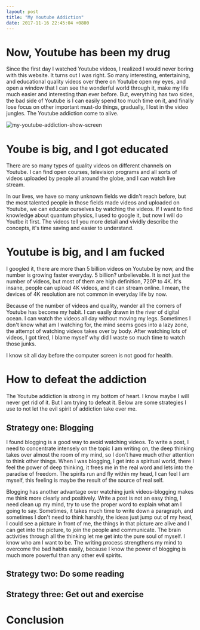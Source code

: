 ```yaml
---
layout: post
title: "My Youtube Addiction"
date: 2017-11-16 22:45:04 +0800
---
```


# Now, Youtube has been my drug
Since the first day I watched Youtube videos, I realized I would never boring with this website. It turns out I was right. So many interesting, entertaining, and educational quality videos over there on Youtube open my eyes, and open a window that I can see the wonderful world through it, make my life much easier and interesting than ever before. But, everything has two sides, the bad side of Youtube is I can easily spend too much time on it, and finally lose focus on other important must-do things, gradually, I lost in the video jungles. The Youtube addiction come to alive.

![my-youtube-addiction-show-screen](https://raywangblog.files.wordpress.com/2017/11/my-youtube-addiction-show-screen.png)

# Yoube is big, and I got educated
There are so many types of quality videos on different channels on Youtube. I can find open courses, television programs and all sorts of videos uploaded by people all around the globe, and I can watch live stream.

In our lives, we have so many unknown fields we didn't reach before, but the most talented people in those fields made videos and uploaded on Youtube, we can educate ourselves by watching the videos. If I want to find knowledge about quantum physics, I used to google it, but now I will do Youtbe it first. The videos tell you more detail and vividly describe the concepts, it's time saving and easier to understand.

# Youtube is big, and I am fucked
I googled it, there are more than 5 billion videos on Youtube by now, and the number is growing faster everyday. 5 billion? unbelievable. It is not just the number of videos, but most of them are high definition, 720P to 4K. It's insane, people can upload 4K videos, and it can stream online. I mean, the devices of 4K resolution are not common in everyday life by now.

Because of the number of videos and quality, wander all the corners of Youtube has become my habit. I can easily drawn in the river of digital ocean. I can watch the videos all day without moving my legs. Sometimes I don't know what am I watching for, the mind seems goes into a lazy zone, the attempt of watching videos takes over by body. After watching lots of videos, I got tired, I blame myself why did I waste so much time to watch those junks.

I know sit all day before the computer screen is not good for health.

# How to defeat the addiction
The Youtube addiction is strong in my bottom of heart. I know maybe I will never get rid of it. But I am trying to defeat it. Below are some strategies I use to not let the evil spirit of addiction take over me.

## Strategy one: Blogging
I found blogging is a good way to avoid watching videos. To write a post, I need to concentrate intensely on the topic I am writing on, the deep thinking takes over almost the room of my mind, so I don't have much other attention to think other things. When I was blogging, I get into a spiritual world, there I feel the power of deep thinking, it frees me in the real word and lets into the paradise of freedom. The spirits run and fly within my head, I can feel I am myself, this feeling is maybe the result of the source of real self.

Blogging has another advantage over watching junk videos-blogging makes me think more clearly and positively. Write a post is not an easy thing, I need clean up my mind, try to use the proper word to explain what am I going to say. Sometimes, it takes much time to write down a paragraph, and sometimes I don't need to think harshly, the ideas just jump out of my head, I could see a picture in front of me, the things in that picture are alive and I can get into the picture, to join the people and communicate. The brain activities through all the thinking let me get into the pure soul of myself. I know who am I want to be. The writing process strengthens my mind to overcome the bad habits easily, because I know the power of blogging is much more powerful than any other evil spirits.

## Strategy two: Do some reading

## Strategy three: Get out and exercise

# Conclusion